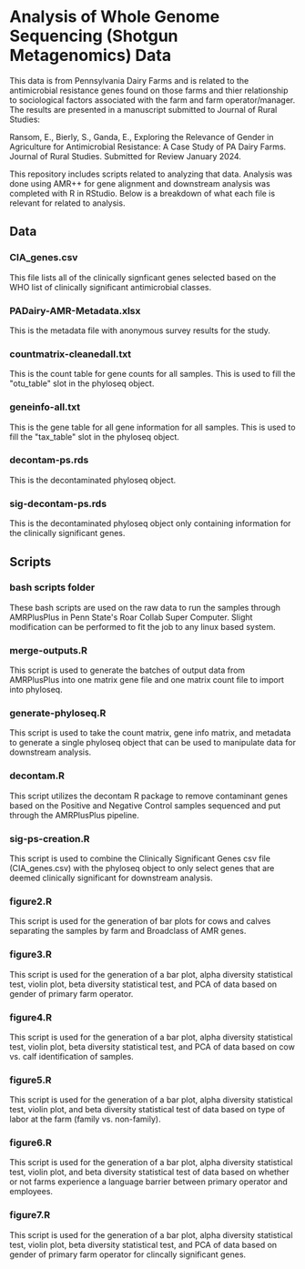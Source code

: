 # Analysis of Whole Genome Sequencing (Shotgun Metagenomics) Data

This data is from Pennsylvania Dairy Farms and is related to the antimicrobial resistance genes found on those farms and thier relationship to sociological factors associated with the farm and farm operator/manager. The results are presented in a manuscript submitted to Journal of Rural Studies:

Ransom, E., Bierly, S., Ganda, E., Exploring the Relevance of Gender in Agriculture for Antimicrobial Resistance: A Case Study of PA Dairy Farms. Journal of Rural Studies. Submitted for Review January 2024.

This repository includes scripts related to analyzing that data. Analysis was done using AMR++ for gene alignment and downstream analysis was completed with R in RStudio. Below is a breakdown of what each file is relevant for related to analysis. 


## Data

### CIA_genes.csv
This file lists all of the clinically signficant genes selected based on the WHO list of clinically significant antimicrobial classes. 

### PADairy-AMR-Metadata.xlsx
This is the metadata file with anonymous survey results for the study. 

### countmatrix-cleanedall.txt
This is the count table for gene counts for all samples. This is used to fill the "otu_table" slot in the phyloseq object.

### geneinfo-all.txt
This is the gene table for all gene information for all samples. This is used to fill the "tax_table" slot in the phyloseq object. 

### decontam-ps.rds
This is the decontaminated phyloseq object. 

### sig-decontam-ps.rds
This is the decontaminated phyloseq object only containing information for the clinically significant genes. 

## Scripts

### bash scripts folder
These bash scripts are used on the raw data to run the samples through AMRPlusPlus in Penn State's Roar Collab Super Computer. Slight modification can be performed to fit the job to any linux based system. 

### merge-outputs.R
This script is used to generate the batches of output data from AMRPlusPlus into one matrix gene file and one matrix count file to import into phyloseq.

### generate-phyloseq.R
This script is used to take the count matrix, gene info matrix, and metadata to generate a single phyloseq object that can be used to manipulate data for downstream analysis. 

### decontam.R
This script utilizes the decontam R package to remove contaminant genes based on the Positive and Negative Control samples sequenced and put through the AMRPlusPlus pipeline.

### sig-ps-creation.R
This script is used to combine the Clinically Significant Genes csv file (CIA_genes.csv) with the phyloseq object to only select genes that are deemed clinically significant for downstream analysis. 

### figure2.R
This script is used for the generation of bar plots for cows and calves separating the samples by farm and Broadclass of AMR genes. 

### figure3.R
This script is used for the generation of a bar plot, alpha diversity statistical test, violin plot, beta diversity statistical test, and PCA of data based on gender of primary farm operator. 

### figure4.R 
This script is used for the generation of a bar plot, alpha diversity statistical test, violin plot, beta diversity statistical test, and PCA of data based on cow vs. calf identification of samples. 

### figure5.R
This script is used for the generation of a bar plot, alpha diversity statistical test, violin plot, and beta diversity statistical test of data based on type of labor at the farm (family vs. non-family). 

### figure6.R
This script is used for the generation of a bar plot, alpha diversity statistical test, violin plot, and beta diversity statistical test of data based on whether or not farms experience a language barrier between primary operator and employees. 

### figure7.R
This script is used for the generation of a bar plot, alpha diversity statistical test, violin plot, beta diversity statistical test, and PCA of data based on gender of primary farm operator for clincally significant genes. 

